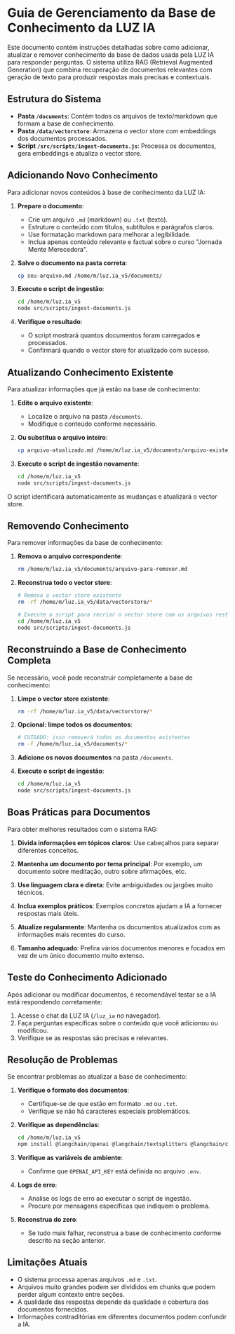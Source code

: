 # Guia de Gerenciamento da Base de Conhecimento da LUZ IA

Este documento contém instruções detalhadas sobre como adicionar, atualizar e remover conhecimento da base de dados usada pela LUZ IA para responder perguntas. O sistema utiliza RAG (Retrieval Augmented Generation) que combina recuperação de documentos relevantes com geração de texto para produzir respostas mais precisas e contextuais.

## Estrutura do Sistema

- **Pasta `/documents`**: Contém todos os arquivos de texto/markdown que formam a base de conhecimento.
- **Pasta `/data/vectorstore`**: Armazena o vector store com embeddings dos documentos processados.
- **Script `/src/scripts/ingest-documents.js`**: Processa os documentos, gera embeddings e atualiza o vector store.

## Adicionando Novo Conhecimento

Para adicionar novos conteúdos à base de conhecimento da LUZ IA:

1. **Prepare o documento**:
   - Crie um arquivo `.md` (markdown) ou `.txt` (texto).
   - Estruture o conteúdo com títulos, subtítulos e parágrafos claros.
   - Use formatação markdown para melhorar a legibilidade.
   - Inclua apenas conteúdo relevante e factual sobre o curso "Jornada Mente Merecedora".

2. **Salve o documento na pasta correta**:
   ```bash
   cp seu-arquivo.md /home/m/luz.ia_v5/documents/
   ```

3. **Execute o script de ingestão**:
   ```bash
   cd /home/m/luz.ia_v5
   node src/scripts/ingest-documents.js
   ```

4. **Verifique o resultado**:
   - O script mostrará quantos documentos foram carregados e processados.
   - Confirmará quando o vector store for atualizado com sucesso.

## Atualizando Conhecimento Existente

Para atualizar informações que já estão na base de conhecimento:

1. **Edite o arquivo existente**:
   - Localize o arquivo na pasta `/documents`.
   - Modifique o conteúdo conforme necessário.

2. **Ou substitua o arquivo inteiro**:
   ```bash
   cp arquivo-atualizado.md /home/m/luz.ia_v5/documents/arquivo-existente.md
   ```

3. **Execute o script de ingestão novamente**:
   ```bash
   cd /home/m/luz.ia_v5
   node src/scripts/ingest-documents.js
   ```

O script identificará automaticamente as mudanças e atualizará o vector store.

## Removendo Conhecimento

Para remover informações da base de conhecimento:

1. **Remova o arquivo correspondente**:
   ```bash
   rm /home/m/luz.ia_v5/documents/arquivo-para-remover.md
   ```

2. **Reconstrua todo o vector store**:
   ```bash
   # Remova o vector store existente
   rm -rf /home/m/luz.ia_v5/data/vectorstore/*
   
   # Execute o script para recriar o vector store com os arquivos restantes
   cd /home/m/luz.ia_v5
   node src/scripts/ingest-documents.js
   ```

## Reconstruindo a Base de Conhecimento Completa

Se necessário, você pode reconstruir completamente a base de conhecimento:

1. **Limpe o vector store existente**:
   ```bash
   rm -rf /home/m/luz.ia_v5/data/vectorstore/*
   ```

2. **Opcional: limpe todos os documentos**:
   ```bash
   # CUIDADO: isso removerá todos os documentos existentes
   rm -f /home/m/luz.ia_v5/documents/*
   ```

3. **Adicione os novos documentos** na pasta `/documents`.

4. **Execute o script de ingestão**:
   ```bash
   cd /home/m/luz.ia_v5
   node src/scripts/ingest-documents.js
   ```

## Boas Práticas para Documentos

Para obter melhores resultados com o sistema RAG:

1. **Divida informações em tópicos claros**: Use cabeçalhos para separar diferentes conceitos.

2. **Mantenha um documento por tema principal**: Por exemplo, um documento sobre meditação, outro sobre afirmações, etc.

3. **Use linguagem clara e direta**: Evite ambiguidades ou jargões muito técnicos.

4. **Inclua exemplos práticos**: Exemplos concretos ajudam a IA a fornecer respostas mais úteis.

5. **Atualize regularmente**: Mantenha os documentos atualizados com as informações mais recentes do curso.

6. **Tamanho adequado**: Prefira vários documentos menores e focados em vez de um único documento muito extenso.

## Teste do Conhecimento Adicionado

Após adicionar ou modificar documentos, é recomendável testar se a IA está respondendo corretamente:

1. Acesse o chat da LUZ IA (`/luz_ia` no navegador).
2. Faça perguntas específicas sobre o conteúdo que você adicionou ou modificou.
3. Verifique se as respostas são precisas e relevantes.

## Resolução de Problemas

Se encontrar problemas ao atualizar a base de conhecimento:

1. **Verifique o formato dos documentos**:
   - Certifique-se de que estão em formato `.md` ou `.txt`.
   - Verifique se não há caracteres especiais problemáticos.

2. **Verifique as dependências**:
   ```bash
   cd /home/m/luz.ia_v5
   npm install @langchain/openai @langchain/textsplitters @langchain/core @langchain/community hnswlib-node
   ```

3. **Verifique as variáveis de ambiente**:
   - Confirme que `OPENAI_API_KEY` está definida no arquivo `.env`.

4. **Logs de erro**:
   - Analise os logs de erro ao executar o script de ingestão.
   - Procure por mensagens específicas que indiquem o problema.

5. **Reconstrua do zero**:
   - Se tudo mais falhar, reconstrua a base de conhecimento conforme descrito na seção anterior.

## Limitações Atuais

- O sistema processa apenas arquivos `.md` e `.txt`.
- Arquivos muito grandes podem ser divididos em chunks que podem perder algum contexto entre seções.
- A qualidade das respostas depende da qualidade e cobertura dos documentos fornecidos.
- Informações contraditórias em diferentes documentos podem confundir a IA.
